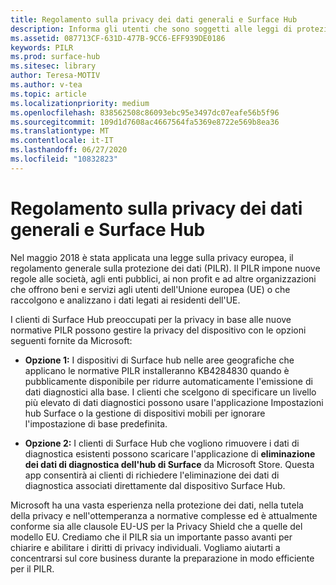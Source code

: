 ```yaml
---
title: Regolamento sulla privacy dei dati generali e Surface Hub
description: Informa gli utenti che sono soggetti alle leggi di protezione dei dati dell'Unione europea sulle opzioni relative a come eliminare o limitare i dati di diagnostica prodotti da Surface Hub.
ms.assetid: 087713CF-631D-477B-9CC6-EFF939DE0186
keywords: PILR
ms.prod: surface-hub
ms.sitesec: library
author: Teresa-MOTIV
ms.author: v-tea
ms.topic: article
ms.localizationpriority: medium
ms.openlocfilehash: 838562508c86093ebc95e3497dc07eafe56b5f96
ms.sourcegitcommit: 109d1d7608ac4667564fa5369e8722e569b8ea36
ms.translationtype: MT
ms.contentlocale: it-IT
ms.lasthandoff: 06/27/2020
ms.locfileid: "10832823"
---
```

# Regolamento sulla privacy dei dati generali e Surface Hub

Nel maggio 2018 è stata applicata una legge sulla privacy europea, il regolamento generale sulla protezione dei dati (PILR). Il PILR impone nuove regole alle società, agli enti pubblici, ai non profit e ad altre organizzazioni che offrono beni e servizi agli utenti dell'Unione europea (UE) o che raccolgono e analizzano i dati legati ai residenti dell'UE.

I clienti di Surface Hub preoccupati per la privacy in base alle nuove normative PILR possono gestire la privacy del dispositivo con le opzioni seguenti fornite da Microsoft:

* **Opzione 1:** I dispositivi di Surface hub nelle aree geografiche che applicano le normative PILR installeranno KB4284830 quando è pubblicamente disponibile per ridurre automaticamente l'emissione di dati diagnostici alla base. I clienti che scelgono di specificare un livello più elevato di dati diagnostici possono usare l'applicazione Impostazioni hub Surface o la gestione di dispositivi mobili per ignorare l'impostazione di base predefinita.

* **Opzione 2:** I clienti di Surface Hub che vogliono rimuovere i dati di diagnostica esistenti possono scaricare l'applicazione di **eliminazione dei dati di diagnostica dell'hub di Surface** da Microsoft Store. Questa app consentirà ai clienti di richiedere l'eliminazione dei dati di diagnostica associati direttamente dal dispositivo Surface Hub.

Microsoft ha una vasta esperienza nella protezione dei dati, nella tutela della privacy e nell'ottemperanza a normative complesse ed è attualmente conforme sia alle clausole EU-US per la Privacy Shield che a quelle del modello EU. Crediamo che il PILR sia un importante passo avanti per chiarire e abilitare i diritti di privacy individuali. Vogliamo aiutarti a concentrarsi sul core business durante la preparazione in modo efficiente per il PILR.

